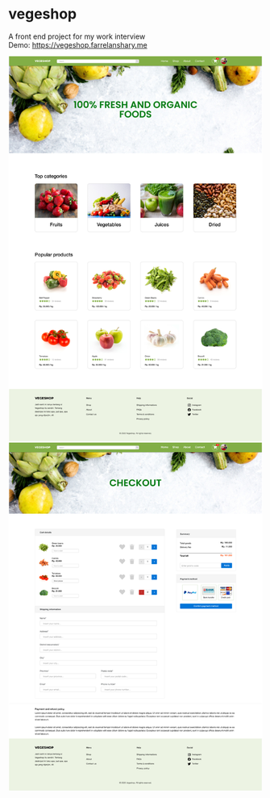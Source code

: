 # vegeshop
A front end project for my work interview <br>
Demo: https://vegeshop.farrelanshary.me


![Alt text](https://raw.githubusercontent.com/farrelnajib/vegeshop/master/Home%20page.png?raw=true "Home page")
![Alt text](https://raw.githubusercontent.com/farrelnajib/vegeshop/master/Checkout.png?raw=true "Home page")
